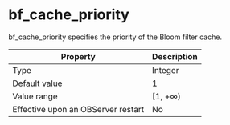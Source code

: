 bf_cache_priority
======================================

bf_cache_priority specifies the priority of the Bloom filter cache.


| **Property** | **Description** |
|------------------|----------|
| Type | Integer |
| Default value | 1 |
| Value range | \[1, +∞) |
| Effective upon an OBServer restart | No |



